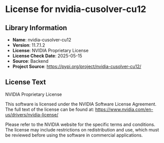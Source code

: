 # License for nvidia-cusolver-cu12

## Library Information
- **Name**: nvidia-cusolver-cu12
- **Version**: 11.7.1.2
- **License**: NVIDIA Proprietary License
- **License Check Date**: 2025-05-15
- **Source**: Backend
- **Project Source**: https://pypi.org/project/nvidia-cusolver-cu12/

## License Text
NVIDIA Proprietary License

This software is licensed under the NVIDIA Software License Agreement.
The full text of the license can be found at:
https://www.nvidia.com/en-us/drivers/nvidia-license/

Please refer to the NVIDIA website for the specific terms and conditions. The license may include restrictions on redistribution and use, which must be reviewed before using the software in commercial applications.
